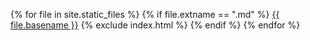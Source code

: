 {% for file in site.static_files %}
{% if file.extname == ".md" %}
[{{ file.basename }}]({{site.baseurl}}/{{file.basename}}.html)
{% exclude index.html %}
{% endif %}
{% endfor %}
